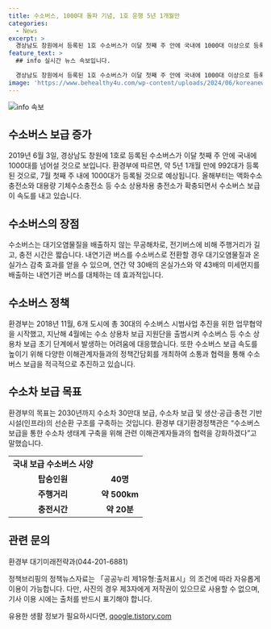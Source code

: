 ```yaml
---
title: 수소버스, 1000대 돌파 기념, 1호 운행 5년 1개월만
categories:
  - News
excerpt: >
  경상남도 창원에서 등록된 1호 수소버스가 이달 첫째 주 안에 국내에 1000대 이상으로 등록될 것으로 전망된다. 수소충전소가 확충되면서 수소버스 보급이 가속화될 전망이며, 이는 대기오염물질을 배출하지 않고 주행거리가 길며 충전 시간이 짧다는 장점을 가진 수소버스의 인기 상승을 반영한다. 환경부는 수소차 보급 목표를 위해 수소버스 제작사 및 운수사, 수소충전소 구축·설비사, 지자체 등과 협력하여 최선을 다할 것으로 밝혔다.
feature_text: >
  ## info 실시간 뉴스 속보입니다.

  경상남도 창원에서 등록된 1호 수소버스가 이달 첫째 주 안에 국내에 1000대 이상으로 등록될 것으로 전망된다. 수소충전소가 확충되면서 수소버스 보급이 가속화될 전망이며, 이는 대기오염물질을 배출하지 않고 주행거리가 길며 충전 시간이 짧다는 장점을 가진 수소버스의 인기 상승을 반영한다. 환경부는 수소차 보급 목표를 위해 수소버스 제작사 및 운수사, 수소충전소 구축·설비사, 지자체 등과 협력하여 최선을 다할 것으로 밝혔다.
image: 'https://www.behealthy4u.com/wp-content/uploads/2024/06/koreanews.jpg'
---
```


<p><img src="https://www.behealthy4u.com/wp-content/uploads/2024/06/koreanews.jpg" alt="info 속보" /></p>

<h2 data-ke-size="size26">수소버스 보급 증가</h2>

<p data-ke-size="size16">2019년 6월 3일, 경상남도 창원에 1호로 등록된 수소버스가 이달 첫째 주 안에 국내에 1000대를 넘어설 것으로 보입니다. 환경부에 따르면, 약 5년 1개월 만에 992대가 등록된 것으로, 7월 첫째 주 내에 1000대가 등록될 것으로 예상됩니다. 올해부터는 액화수소충전소와 대용량 기체수소충전소 등 수소 상용차용 충전소가 확충되면서 수소버스 보급이 속도를 내고 있습니다.</p>

<h2 data-ke-size="size26">수소버스의 장점</h2>

<p data-ke-size="size16">수소버스는 대기오염물질을 배출하지 않는 무공해차로, 전기버스에 비해 주행거리가 길고, 충전 시간은 짧습니다. 내연기관 버스를 수소버스로 전환할 경우 대기오염물질과 온실가스 감축 효과를 얻을 수 있으며, 연간 약 30배의 온실가스와 약 43배의 미세먼지를 배출하는 내연기관 버스를 대체하는 데 효과적입니다.</p>

<h2 data-ke-size="size26">수소버스 정책</h2>

<p data-ke-size="size16">환경부는 2018년 11월, 6개 도시에 총 30대의 수소버스 시범사업 추진을 위한 업무협약을 시작했고, 지난해 4월에는 수소 상용차 보급 지원단을 출범시켜 수소버스 등 수소 상용차 보급 초기 단계에서 발생하는 어려움에 대응했습니다. 또한 수소버스 보급 속도를 높이기 위해 다양한 이해관계자들과의 정책간담회를 개최하여 소통과 협력을 통해 수소버스 보급을 적극적으로 추진하고 있습니다.</p>

<h2 data-ke-size="size26">수소차 보급 목표</h2>

<p data-ke-size="size16">환경부의 목표는 2030년까지 수소차 30만대 보급, 수소차 보급 및 생산·공급·충전 기반시설(인프라)의 선순환 구조를 구축하는 것입니다. 환경부 대기환경정책관은 “수소버스 보급을 통한 수소차 생태계 구축을 위해 관련 이해관계자들과의 협력을 강화하겠다”고 말했습니다.</p>

<table>
  <tbody>
    <tr>
      <td style="text-align: center; height: 17px;"><b>국내 보급 수소버스 사양</b></td>
    </tr>
    <tr>
      <td style="text-align: center; height: 17px;"><b>탑승인원</b></td>
      <td style="text-align: center; height: 17px;"><b>40명</b></td>
    </tr>
    <tr>
      <td style="text-align: center; height: 17px;"><b>주행거리</b></td>
      <td style="text-align: center; height: 17px;"><b>약 500km</b></td>
    </tr>
    <tr>
      <td style="text-align: center; height: 17px;"><b>충전시간</b></td>
      <td style="text-align: center; height: 17px;"><b>약 20분</b></td>
    </tr>
  </tbody>
</table>

<h2 data-ke-size="size26">관련 문의</h2>  

<p data-ke-size="size16">환경부 대기미래전략과(044-201-6881)</p>

<p data-ke-size="size16">정책브리핑의 정책뉴스자료는 「공공누리 제1유형:출처표시」의 조건에 따라 자유롭게 이용이 가능합니다. 다만, 사진의 경우 제3자에게 저작권이 있으므로 사용할 수 없으며, 기사 이용 시에는 출처를 반드시 표기해야 합니다.</p>
유용한 생활 정보가 필요하시다면, <a href="https://qoogle.tistory.com" rel="dofollow">qoogle.tistory.com</a>


